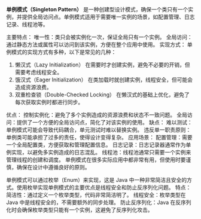 **单例模式（Singleton Pattern）**
是一种创建型设计模式，确保一个类只有一个实例，并提供全局访问点。单例模式适用于需要唯一实例的场景，如配置管理、日志记录、线程池等。

主要特点：
唯一性：类只会被实例化一次，保证全局只有一个实例。
全局访问：通过静态方法或属性可以访问到该实例，方便在整个应用中使用。
实现方式：
单例模式的实现方式有多种，以下是常见的几种：

1. 懒汉式（Lazy Initialization）
   在需要时才创建实例，避免不必要的开销，但需要考虑线程安全。
2. 饿汉式（Eager Initialization）
      在类加载时就创建实例，线程安全，但可能会造成资源浪费。
3. 双重检查锁（Double-Checked Locking）
      在懒汉式的基础上优化，避免了每次获取实例时都进行同步。

优点：
控制实例化：避免了多个实例造成的资源浪费和状态不一致问题。
全局访问：提供了一个方便的全局访问点，简化了对该实例的使用。
缺点：
难以测试：单例模式可能会导致代码耦合，单元测试时难以替换实例。
违反单一职责原则：单例类可能承担了过多的责任，使得设计变得复杂。
应用场景：
配置管理：需要一个全局配置类，方便获取和管理配置信息。
日志记录：日志记录器通常作为单例实现，以避免多实例造成的日志混乱。
线程池：线程池通常只需要一个实例来管理线程的创建和调度。
单例模式在很多实际应用中都非常有用，但使用时要谨慎，确保在设计中遵循良好的原则。

单例模式可以通过枚举（Enum）来实现，这是 Java 中一种非常简洁且安全的方式。使用枚举实现单例模式的主要优点是线程安全和防止反序列化问题。
特点：
简洁性：通过定义一个枚举类型，代码非常简洁明了。
线程安全：枚举类型在 Java 中是线程安全的，不需要额外的同步处理。
防止反序列化：Java 在反序列化时会确保枚举类型只能有一个实例，这避免了反序列化攻击。